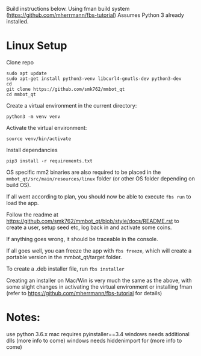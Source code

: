 Build instructions below. Using fman build system (https://github.com/mherrmann/fbs-tutorial)
Assumes Python 3 already installed.

# Linux Setup

Clone repo
```
sudo apt update 
sudo apt-get install python3-venv libcurl4-gnutls-dev python3-dev
cd
git clone https://github.com/smk762/mmbot_qt
cd mmbot_qt
```

Create a virtual environment in the current directory:

`python3 -m venv venv`

Activate the virtual environment:

`source venv/bin/activate`

Install dependancies

`pip3 install -r requirements.txt`

OS specific mm2 binaries are also required to be placed in the `mmbot_qt/src/main/resources/linux` folder (or other OS folder depending on build OS).

If all went according to plan, you should now be able to execute `fbs run` to load the app.

Follow the readme at https://github.com/smk762/mmbot_qt/blob/style/docs/README.rst to create a user, setup seed etc, log back in and activate some coins. 

If anything goes wrong, it should be traceable in the console.

If all goes well, you can freeze the app with `fbs freeze`, which will create a portable version in the mmbot_qt/target folder.

To create a .deb installer file, run `fbs installer`

Creating an installer on Mac/Win is very much the same as the above, with some slight changes in activating the virtual environment or installing fman (refer to https://github.com/mherrmann/fbs-tutorial for details)


# Notes:
use python 3.6.x
mac requires pyinstaller==3.4
windows needs additional dlls (more info to come)
windows needs hiddenimport for (more info to come)
